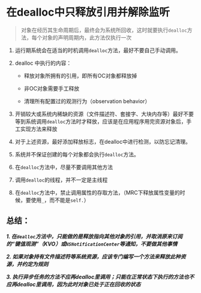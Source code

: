 # 在dealloc中只释放引用并解除监听
> 对象在经历其生命周期后，最终会为系统所回收，这时就要执行`dealloc`方法，每个对象的声明周期内，此方法仅执行一次

1. 运行期系统会在适当的时机调用`dealloc`方法，最好不要自己手动调用。

2. dealloc 中执行的内容：

	* 释放对象所拥有的引用，即所有OC对象都释放掉

	* 非OC对象需要手工释放
	* 清理所有配置过的观测行为（observation behavior）

3. 开销较大或系统内稀缺的资源（文件描述符、套接字、大块内存等）最好不要等到系统调用`dealloc`方法时才释放，应该是在应用程序用完资源对象后，手工实现方法来释放
4. 对于上述资源，最好添加释放标志，在dealloc中进行检测，以防忘记清理。 

5. 系统并不保证创建的每个对象都会执行`dealloc`方法。

6. 在`dealloc`方法中，尽量不要调用其他方法

7. 调用`dealloc`的线程，并不一定是主线程

8. 在`dealloc`方法中，禁止调用属性的存取方法，（MRC下释放属性变量的时候，要使用`_`，而不能是`self.`）

## 总结：

***1. 在`dealloc`方法中，只能做的是释放指向其他对象的引用，并取消原来订阅的“键值观测”（KVO）或`NSNotificationCenter`等通知，不要做其他事情***

***2. 如果对象持有文件描述符等系统资源，应该专门编写一个方法来释放此种资源，并约定为规则***

***3. 执行异步任务的方法不应再dealloc里调用；只能在正常状态下执行的方法也不应再dealloc里调用，因为此时对象已处于正在回收的状态***
	




